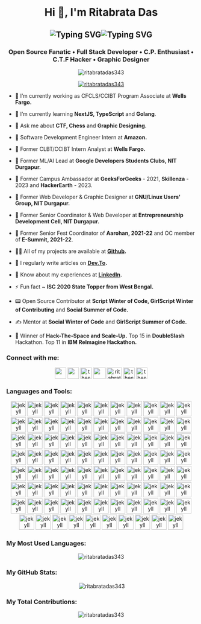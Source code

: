 <h1 align="center">Hi 👋, I'm Ritabrata Das</h1>
<h2 align="center"><img src="https://readme-typing-svg.demolab.com?font=Fira+Code&duration=1&pause=200&size=27&color=04BDF7&center=true&repeat=false&width=240&lines=Also+known+as" alt="Typing SVG" /><img src="https://readme-typing-svg.demolab.com?font=Fira+Code&size=27&duration=1000&pause=200&color=20F700&center=true&width=160&lines=Rito;R.D.;R1t4bR4t4" alt="Typing SVG" /></h2>
<h3 align="center">Open Source Fanatic • Full Stack Developer • C.P. Enthusiast • C.T.F Hacker • Graphic Designer</h3>

<div align ="center">
<p align="center"> <img src="https://komarev.com/ghpvc/?username=ritabratadas343&label=Profile%20views&color=5D3FD3&style=flat" alt="ritabratadas343" /> 
</p>

<p align="center"> <a href="https://github.com/ryo-ma/github-profile-trophy"><img src="https://github-profile-trophy.vercel.app/?username=ritabratadas343&theme=algolia&row=2&column=4&margin-w=15&margin-h=15" alt="ritabratadas343" /></a> </p>
</div>

- 🔭 I’m currently working as CFCLS/CCIBT Program Associate at **Wells Fargo.**

- 🌱 I’m currently learning **NextJS, TypeScript** and **Golang**.

- 💬 Ask me about **CTF, Chess** and **Graphic Designing.**

- 🌌 Software Development Engineer Intern at **Amazon.**

- 🌉 Former CLBT/CCIBT Intern Analyst at **Wells Fargo.**

- 🤖 Former ML/AI Lead at **Google Developers Students Clubs, NIT Durgapur.**

- 🤝 Former Campus Ambassador at **GeeksForGeeks** - 2021, **Skillenza** - 2023 and **HackerEarth** - 2023.

- 🐧 Former Web Developer & Graphic Designer at **GNU/Linux Users' Group, NIT Durgapur.**

- 🚀 Former Senior Coordinator & Web Developer at **Entrepreneurship Development Cell, NIT Durgapur.**

- 🎪 Former Senior Fest Coordinator of **Aarohan, 2021-22** and OC member of **E-Summit, 2021-22**.

- 👨‍💻 All of my projects are available at **[Github](https://github.com/RitabrataDas343).**

- 📝 I regularly write articles on **[Dev.To](https://dev.to/ritabratadas343).**

- 📄 Know about my experiences at **[LinkedIn](https://www.linkedin.com/in/ritabrata-das-6b0a40202/).**

- ⚡ Fun fact ~ **ISC 2020 State Topper from West Bengal.**

- 📟 Open Source Contributor at **Script Winter of Code, GirlScript Winter of Contributing** and **Social Summer of Code.**

- ✍️ Mentor at **Social Winter of Code** and **GirlScript Summer of Code.**

- 🏅 Winner of **Hack-The-Space and Scale-Up.** Top 15 in **DoubleSlash** Hackathon. Top 11 in **IBM ReImagine Hackathon.**

<div align ="center">
<h3 align="left">Connect with me:</h3>
<p align="center">
<a href="https://www.facebook.com/hunbe.sdre.9" target="blank"><img align="center" src="https://cdn-icons-png.flaticon.com/512/733/733547.png" height="30" width="30" /></a>
<a href="https://www.instagram.com/t.h.e.s.k.y.w.a.l.k.e.r/" target="blank"><img align="center" src="https://cdn-icons-png.flaticon.com/512/1384/1384063.png" height="30" width="30" /></a>
<a href="https://twitter.com/theskywalker343" target="blank"><img align="center" src="https://cdn-icons-png.flaticon.com/512/733/733579.png" alt="theskywalker343" height="30" width="30" /></a>
<a href="https://www.linkedin.com/in/ritabrata-das-6b0a40202/" target="blank"><img align="center" src="https://cdn-icons-png.flaticon.com/512/3536/3536505.png" height="30" width="33" /></a>
<a href="https://dev.to/ritabratadas343" target="blank"><img align="center" src="https://cdn.jsdelivr.net/npm/simple-icons@3.0.1/icons/dev-dot-to.svg" alt="ritabratadas343" height="30" width="40" /></a>
<a href="https://github.com/RitabrataDas343" target="blank"><img align="center" src="https://cdn-icons-png.flaticon.com/512/25/25657.png" alt="theskywalker343" height="30" width="30" /></a>
<a href="https://gitlab.com/ritabratadas343" target="blank"><img align="center" src="https://cdn.jsdelivr.net/gh/devicons/devicon/icons/gitlab/gitlab-original.svg" alt="theskywalker343" height="30" width="30" /></a>
</p>

<h3 align="left">Languages and Tools:</h3>
<p align="center"> 
<img src="https://cdn.jsdelivr.net/gh/devicons/devicon/icons/amazonwebservices/amazonwebservices-original.svg" alt="jekyll" width="40" height="40"/>
<img src="https://cdn.jsdelivr.net/gh/devicons/devicon/icons/androidstudio/androidstudio-original.svg" alt="jekyll" width="40" height="40"/>
<img src="https://cdn.jsdelivr.net/gh/devicons/devicon/icons/angularjs/angularjs-original.svg" alt="jekyll" width="40" height="40"/>
<img src="https://cdn.jsdelivr.net/gh/devicons/devicon/icons/apache/apache-plain-wordmark.svg" alt="jekyll" width="40" height="40"/>
<img src="https://cdn.jsdelivr.net/gh/devicons/devicon/icons/azure/azure-original.svg" alt="jekyll" width="40" height="40"/>
<img src="https://cdn.jsdelivr.net/gh/devicons/devicon/icons/babel/babel-original.svg" alt="jekyll" width="40" height="40"/>
<img src="https://cdn.jsdelivr.net/gh/devicons/devicon/icons/bash/bash-original.svg" alt="jekyll" width="40" height="40"/>
<img src="https://cdn.jsdelivr.net/gh/devicons/devicon/icons/behance/behance-original.svg" alt="jekyll" width="40" height="40"/>
<img src="https://cdn.jsdelivr.net/gh/devicons/devicon/icons/bootstrap/bootstrap-original.svg" alt="jekyll" width="40" height="40"/>
<img src="https://cdn.jsdelivr.net/gh/devicons/devicon/icons/bulma/bulma-plain.svg" alt="jekyll" width="40" height="40"/>
<img src="https://cdn.jsdelivr.net/gh/devicons/devicon/icons/c/c-original.svg" alt="jekyll" width="40" height="40"/>
<img src="https://cdn.jsdelivr.net/gh/devicons/devicon/icons/canva/canva-original.svg" alt="jekyll" width="40" height="40"/>
<img src="https://cdn.jsdelivr.net/gh/devicons/devicon/icons/codepen/codepen-plain.svg" alt="jekyll" width="40" height="40"/>
<img src="https://cdn.jsdelivr.net/gh/devicons/devicon/icons/cplusplus/cplusplus-original.svg" alt="jekyll" width="40" height="40"/>
<img src="https://cdn.jsdelivr.net/gh/devicons/devicon/icons/css3/css3-original.svg" alt="jekyll" width="40" height="40"/>
<img src="https://cdn.jsdelivr.net/gh/devicons/devicon/icons/dart/dart-original.svg" alt="jekyll" width="40" height="40"/>
<img src="https://cdn.jsdelivr.net/gh/devicons/devicon/icons/debian/debian-original.svg" alt="jekyll" width="40" height="40"/>
<img src="https://cdn.jsdelivr.net/gh/devicons/devicon/icons/django/django-plain.svg" alt="jekyll" width="40" height="40"/>
<img src="https://cdn.jsdelivr.net/gh/devicons/devicon/icons/docker/docker-original.svg" alt="jekyll" width="40" height="40"/>
<img src="https://cdn.jsdelivr.net/gh/devicons/devicon/icons/express/express-original.svg" alt="jekyll" width="40" height="40"/>
<img src="https://cdn.jsdelivr.net/gh/devicons/devicon/icons/figma/figma-original.svg" alt="jekyll" width="40" height="40"/>
<img src="https://cdn.jsdelivr.net/gh/devicons/devicon/icons/firebase/firebase-plain.svg" alt="jekyll" width="40" height="40"/>
<img src="https://cdn.jsdelivr.net/gh/devicons/devicon/icons/flask/flask-original.svg" alt="jekyll" width="40" height="40"/>
<img src="https://cdn.jsdelivr.net/gh/devicons/devicon/icons/flutter/flutter-original.svg" alt="jekyll" width="40" height="40"/>
<img src="https://cdn.jsdelivr.net/gh/devicons/devicon/icons/gatsby/gatsby-plain.svg" alt="jekyll" width="40" height="40"/>
<img src="https://cdn.jsdelivr.net/gh/devicons/devicon/icons/gcc/gcc-original.svg" alt="jekyll" width="40" height="40"/>
<img src="https://cdn.jsdelivr.net/gh/devicons/devicon/icons/gimp/gimp-original.svg" alt="jekyll" width="40" height="40"/>
<img src="https://cdn.jsdelivr.net/gh/devicons/devicon/icons/git/git-original.svg" alt="jekyll" width="40" height="40"/>
<img src="https://cdn.jsdelivr.net/gh/devicons/devicon/icons/go/go-original-wordmark.svg" alt="jekyll" width="40" height="40"/>
<img src="https://cdn.jsdelivr.net/gh/devicons/devicon/icons/googlecloud/googlecloud-original.svg" alt="jekyll" width="40" height="40"/>
<img src="https://cdn.jsdelivr.net/gh/devicons/devicon/icons/gradle/gradle-plain.svg" alt="jekyll" width="40" height="40"/>
<img src="https://cdn.jsdelivr.net/gh/devicons/devicon/icons/heroku/heroku-plain.svg" alt="jekyll" width="40" height="40"/>
<img src="https://cdn.jsdelivr.net/gh/devicons/devicon/icons/html5/html5-original.svg" alt="jekyll" width="40" height="40" />
<img src="https://cdn.jsdelivr.net/gh/devicons/devicon/icons/illustrator/illustrator-plain.svg" alt="jekyll" width="40" height="40"/>
<img src="https://cdn.jsdelivr.net/gh/devicons/devicon/icons/inkscape/inkscape-original.svg" alt="jekyll" width="40" height="40"/>
<img src="https://cdn.jsdelivr.net/gh/devicons/devicon/icons/java/java-original.svg" alt="jekyll" width="40" height="40"/>
<img src="https://cdn.jsdelivr.net/gh/devicons/devicon/icons/javascript/javascript-original.svg" alt="jekyll" width="40" height="40"/>
<img src="https://cdn.jsdelivr.net/gh/devicons/devicon/icons/jenkins/jenkins-original.svg" alt="jekyll" width="40" height="40"/>
<img src="https://cdn.jsdelivr.net/gh/devicons/devicon/icons/jetbrains/jetbrains-original.svg" alt="jekyll" width="40" height="40"/>
<img src="https://cdn.jsdelivr.net/gh/devicons/devicon/icons/jquery/jquery-original.svg" alt="jekyll" width="40" height="40"/>                                                                                                      
<img src="https://www.vectorlogo.zone/logos/jekyllrb/jekyllrb-icon.svg" alt="jekyll" width="40" height="40"/> 
<img src="https://cdn.jsdelivr.net/gh/devicons/devicon/icons/jupyter/jupyter-original.svg" alt="jekyll" width="40" height="40"/>
<img src="https://cdn.jsdelivr.net/gh/devicons/devicon/icons/kaggle/kaggle-original.svg" alt="jekyll" width="40" height="40"/>
<img src="https://cdn.jsdelivr.net/gh/devicons/devicon/icons/kotlin/kotlin-original.svg" alt="jekyll" width="40" height="40"/>
<img src="https://cdn.jsdelivr.net/gh/devicons/devicon/icons/krakenjs/krakenjs-original.svg" alt="jekyll" width="40" height="40"/>
<img src="https://cdn.jsdelivr.net/gh/devicons/devicon/icons/kubernetes/kubernetes-plain.svg" alt="jekyll" width="40" height="40"/>
<img src="https://cdn.jsdelivr.net/gh/devicons/devicon/icons/linux/linux-original.svg" alt="jekyll" width="40" height="40"/>
<img src="https://cdn.jsdelivr.net/gh/devicons/devicon/icons/materialui/materialui-original.svg" alt="jekyll" width="40" height="40"/>
<img src="https://cdn.jsdelivr.net/gh/devicons/devicon/icons/matlab/matlab-original.svg" alt="jekyll" width="40" height="40"/>
<img src="https://cdn.jsdelivr.net/gh/devicons/devicon/icons/markdown/markdown-original.svg" alt="jekyll" width="40" height="40"/>
<img src="https://cdn.jsdelivr.net/gh/devicons/devicon/icons/mongodb/mongodb-original.svg" alt="jekyll" width="40" height="40"/>
<img src="https://cdn.jsdelivr.net/gh/devicons/devicon/icons/mysql/mysql-original.svg" alt="jekyll" width="40" height="40"/>
<img src="https://cdn.jsdelivr.net/gh/devicons/devicon/icons/nextjs/nextjs-original.svg" alt="jekyll" width="40" height="40"/>
<img src="https://cdn.jsdelivr.net/gh/devicons/devicon/icons/nginx/nginx-original.svg" alt="jekyll" width="40" height="40"/>
<img src="https://cdn.jsdelivr.net/gh/devicons/devicon/icons/nodejs/nodejs-original.svg" alt="jekyll" width="40" height="40"/>
<img src="https://cdn.jsdelivr.net/gh/devicons/devicon/icons/npm/npm-original-wordmark.svg" alt="jekyll" width="40" height="40"/>
<img src="https://cdn.jsdelivr.net/gh/devicons/devicon/icons/numpy/numpy-original.svg" alt="jekyll" width="40" height="40"/>
<img src="https://cdn.jsdelivr.net/gh/devicons/devicon/icons/oracle/oracle-original.svg" alt="jekyll" width="40" height="40"/>
<img src="https://cdn.jsdelivr.net/gh/devicons/devicon/icons/pandas/pandas-original.svg" alt="jekyll" width="40" height="40"/>
<img src="https://cdn.jsdelivr.net/gh/devicons/devicon/icons/photoshop/photoshop-plain.svg" alt="jekyll" width="40" height="40"/>
<img src="https://cdn.jsdelivr.net/gh/devicons/devicon/icons/php/php-original.svg" alt="jekyll" width="40" height="40"/>
<img src="https://cdn.jsdelivr.net/gh/devicons/devicon/icons/polygon/polygon-original.svg" alt="jekyll" width="40" height="40"/>
<img src="https://cdn.jsdelivr.net/gh/devicons/devicon/icons/postgresql/postgresql-plain.svg" alt="jekyll" width="40" height="40"/>
<img src="https://cdn.jsdelivr.net/gh/devicons/devicon/icons/python/python-original.svg" alt="jekyll" width="40" height="40"/>
<img src="https://cdn.jsdelivr.net/gh/devicons/devicon/icons/pytorch/pytorch-original.svg" alt="jekyll" width="40" height="40"/>
<img src="https://cdn.jsdelivr.net/gh/devicons/devicon/icons/react/react-original.svg" alt="jekyll" width="40" height="40"/>
<img src="https://cdn.jsdelivr.net/gh/devicons/devicon/icons/redis/redis-original.svg" alt="jekyll" width="40" height="40"/>
<img src="https://cdn.jsdelivr.net/gh/devicons/devicon/icons/redux/redux-original.svg" alt="jekyll" width="40" height="40"/>
<img src="https://cdn.jsdelivr.net/gh/devicons/devicon/icons/rust/rust-plain.svg" alt="jekyll" width="40" height="40"/>
<img src="https://cdn.jsdelivr.net/gh/devicons/devicon/icons/sass/sass-original.svg" alt="jekyll" width="40" height="40"/>
<img src="https://cdn.jsdelivr.net/gh/devicons/devicon/icons/selenium/selenium-original.svg" alt="jekyll" width="40" height="40"/>
<img src="https://cdn.jsdelivr.net/gh/devicons/devicon/icons/solidity/solidity-original.svg" alt="jekyll" width="40" height="40"/>
<img src="https://cdn.jsdelivr.net/gh/devicons/devicon/icons/sqlite/sqlite-original.svg" alt="jekyll" width="40" height="40"/>
<img src="https://cdn.jsdelivr.net/gh/devicons/devicon/icons/ssh/ssh-original-wordmark.svg" alt="jekyll" width="40" height="40"/>
<img src="https://cdn.jsdelivr.net/gh/devicons/devicon/icons/tailwindcss/tailwindcss-plain.svg" alt="jekyll" width="40" height="40"/>
<img src="https://cdn.jsdelivr.net/gh/devicons/devicon/icons/tensorflow/tensorflow-original.svg" alt="jekyll" width="40" height="40"/>
<img src="https://cdn.jsdelivr.net/gh/devicons/devicon/icons/terraform/terraform-original.svg" alt="jekyll" width="40" height="40"/>
<img src="https://cdn.jsdelivr.net/gh/devicons/devicon/icons/typescript/typescript-original.svg" alt="jekyll" width="40" height="40"/>
<img src="https://cdn.jsdelivr.net/gh/devicons/devicon/icons/ubuntu/ubuntu-plain.svg" alt="jekyll" width="40" height="40"/>
<img src="https://cdn.jsdelivr.net/gh/devicons/devicon/icons/unix/unix-original.svg" alt="jekyll" width="40" height="40"/>
<img src="https://cdn.jsdelivr.net/gh/devicons/devicon/icons/vim/vim-original.svg" alt="jekyll" width="40" height="40"/>
<img src="https://cdn.jsdelivr.net/gh/devicons/devicon/icons/vuejs/vuejs-original.svg" alt="jekyll" width="40" height="40"/>
<img src="https://cdn.jsdelivr.net/gh/devicons/devicon/icons/vscode/vscode-original.svg" alt="jekyll" width="40" height="40"/>
<img src="https://cdn.jsdelivr.net/gh/devicons/devicon/icons/windows8/windows8-original.svg" alt="jekyll" width="40" height="40" /> 
<img src="https://cdn.jsdelivr.net/gh/devicons/devicon/icons/yarn/yarn-original.svg" alt="jekyll" width="40" height="40" />
<img src="https://cdn.jsdelivr.net/gh/devicons/devicon/icons/opencv/opencv-original.svg" alt="jekyll" width="40" height="40"/>
<img src="https://cdn.jsdelivr.net/gh/devicons/devicon/icons/vuetify/vuetify-original.svg" alt="jekyll" width="40" height="40"/>
                                                                                 
</p>
  
<h3 align="left">My Most Used Languages:</h3>
<p><img align="center" src="https://github-readme-stats.vercel.app/api/top-langs/?username=ritabratadas343&langs_count=10&show_icons=true&locale=en&layout=compact&theme=radical" alt="ritabratadas343" /></p>

<h3 align="left">My GitHub Stats:</h3>
<p>&nbsp;<img align="center" src="https://github-readme-stats.vercel.app/api?username=ritabratadas343&theme=radical&locale=en" alt="ritabratadas343" /></p>

<h3 align="left">My Total Contributions:</h3>
<p><img align="center" src="https://github-readme-streak-stats.herokuapp.com/?user=ritabratadas343&theme=radical" alt="ritabratadas343" /></p>
  
</div>
